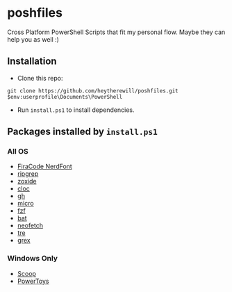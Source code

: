 # poshfiles
Cross Platform PowerShell Scripts that fit my personal flow. Maybe they can help you as well :)

## Installation

- Clone this repo:
```terminal
git clone https://github.com/heytherewill/poshfiles.git $env:userprofile\Documents\PowerShell
```
- Run `install.ps1` to install dependencies.

## Packages installed by `install.ps1`

### All OS
- [FiraCode NerdFont](https://www.nerdfonts.com/font-downloads)
- [ripgrep](https://github.com/BurntSushi/ripgrep)
- [zoxide](https://github.com/ajeetdsouza/zoxide)
- [cloc](https://github.com/AlDanial/cloc)
- [gh](https://github.com/cli/cli)
- [micro](https://github.com/zyedidia/micro)
- [fzf](https://github.com/junegunn/fzf)
- [bat](https://github.com/sharkdp/bat)
- [neofetch](https://github.com/dylanaraps/neofetch)
- [tre](https://github.com/dduan/tre)
- [grex](https://github.com/pemistahl/grex)

### Windows Only
- [Scoop](https://github.com/lukesampson/scoop)
- [PowerToys](https://github.com/microsoft/PowerToys)